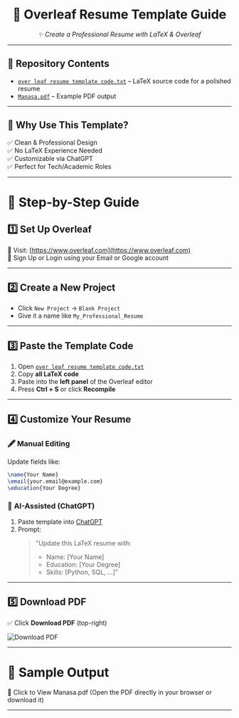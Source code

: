 
<h1 align="center">📄 Overleaf Resume Template Guide</h1>

<p align="center"><em>✨ Create a Professional Resume with LaTeX & Overleaf</em></p>

---

## 📂 Repository Contents

- [`over leaf resume template code.txt`](OverLeaf_Resume_Template_Code.txt) – LaTeX source code for a polished resume  
- [`Manasa.pdf`](Manasa.pdf) – Example PDF output  

---

## 🎯 Why Use This Template?

✅ Clean & Professional Design  
✅ No LaTeX Experience Needed  
✅ Customizable via ChatGPT  
✅ Perfect for Tech/Academic Roles  

---

# 🚀 Step-by-Step Guide

## 1️⃣ Set Up Overleaf
🔹 Visit: [https://www.overleaf.com](https://www.overleaf.com)  
🔹 Sign Up or Login using your Email or Google account  

---

## 2️⃣ Create a New Project
- Click `New Project` → `Blank Project`  
- Give it a name like `My_Professional_Resume`  

---

## 3️⃣ Paste the Template Code
1. Open [`over leaf resume template code.txt`](OverLeaf_Resume_Template_Code.txt)  
2. Copy **all LaTeX code**  
3. Paste into the **left panel** of the Overleaf editor  
4. Press **Ctrl + S** or click **Recompile**  

---

## 4️⃣ Customize Your Resume

### 🖋️ Manual Editing
Update fields like:
```latex
\name{Your Name}
\email{your.email@example.com}
\education{Your Degree}

```

### 🤖 **AI-Assisted (ChatGPT)**  
1. Paste template into [ChatGPT](https://chat.openai.com)  
2. Prompt:  
   > "Update this LaTeX resume with:  
   > - Name: [Your Name]  
   > - Education: [Your Degree]  
   > - Skills: [Python, SQL, ...]"  

---

## 5️⃣ **Download PDF**
✅ Click **Download PDF** (top-right)  

![Download PDF](images/download-button.png.png)

---

# 🎨 Sample Output
📎 Click to View Manasa.pdf
(Open the PDF directly in your browser or download it)

---

